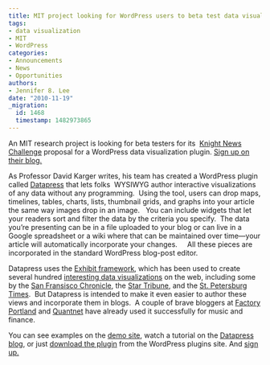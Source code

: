 ```yaml
---
title: MIT project looking for WordPress users to beta test data visualization tools
tags:
- data visualization
- MIT
- WordPress
categories:
- Announcements
- News
- Opportunities
authors:
- Jennifer 8. Lee
date: "2010-11-19"
_migration:
  id: 1468
  timestamp: 1482973865
---
```


An MIT research project is looking for beta testers for its  [Knight News Challenge][1] proposal for a WordPress data visualization plugin. [Sign up on their blog.][2]

As Professor David Karger writes, his team has created a WordPress plugin called [Datapress][3] that lets folks  WYSIWYG author interactive visualizations of any data without any programming.  Using the tool, users can drop maps, timelines, tables, charts, lists, thumbnail grids, and graphs into your article the same way images drop in an image.   You can include widgets that let your readers sort and filter the data by the criteria you specify.  The data you’re presenting can be in a file uploaded to your blog or can live in a Google spreadsheet or a wiki where that can be maintained over time—your article will automatically incorporate your changes.     All these pieces are incorporated in the standard WordPress blog-post editor.

Datapress uses the [Exhibit framework][4], which has been used to create several hundred [interesting data visualizations][5] on the web, including some by the [San Fransisco Chronicle][6], the [Star Tribune][7], and the [St. Petersburg Times][8].  But Datapress is intended to make it even easier to author these views and incorporate them in blogs.  A couple of brave bloggers at [Factory Portland][9] and [Quantnet][10] have already used it successfully for music and finance.

You can see examples on the [demo site][11], watch a tutorial on the [Datapress blog][12], or just [download the plugin][13] from the WordPress plugins site. And [sign up.][2]

 [1]: http://groups.csail.mit.edu/haystack/blog/2010/11/19/a-knight-news-challenge-application/jeremyz@nytimes.com
 [2]: http://groups.csail.mit.edu/haystack/blog/2010/11/19/a-knight-news-challenge-application/
 [3]: http://projects.csail.mit.edu/datapress/
 [4]: http://simile-widgets.org/
 [5]: http://projects.csail.mit.edu/wibit/wiki/index.php?title=SimileResources
 [6]: http://www.sfgate.com/maps/foreclosures/
 [7]: http://ww2.startribune.com/projects/maps/bridges/bridges.html
 [8]: http://www.tampabay.com/specials/2008/interactives/retirement-loophole/
 [9]: http://www.factoryportland.com/musicsearch/musicians
 [10]: http://www.quantnet.com/mfe-programs-rankings/
 [11]: http://projects.csail.mit.edu/datapress/demosite/
 [12]: http://projects.csail.mit.edu/datapress
 [13]: https://wordpress.org/extend/plugins/datapress/